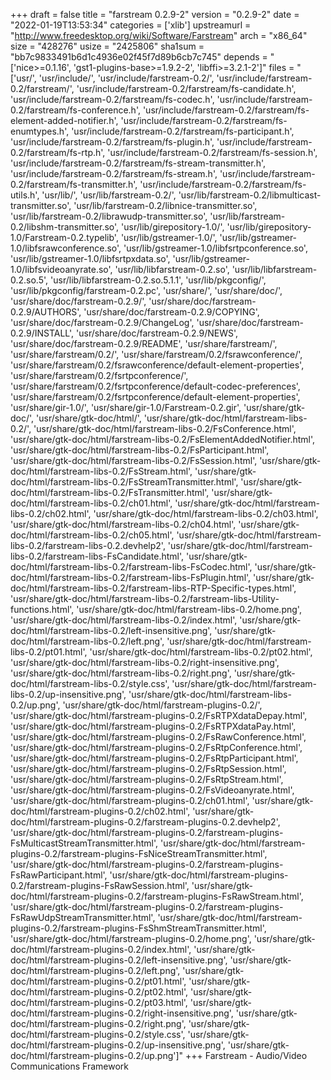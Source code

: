 +++
draft = false
title = "farstream 0.2.9-2"
version = "0.2.9-2"
date = "2022-01-19T13:53:34"
categories = ['xlib']
upstreamurl = "http://www.freedesktop.org/wiki/Software/Farstream"
arch = "x86_64"
size = "428276"
usize = "2425806"
sha1sum = "bb7c9833491b6d1c4936e02f45f7d89b6cb7c745"
depends = "['nice>=0.1.16', 'gst1-plugins-base>=1.9.2-2', 'libffi>=3.2.1-2']"
files = "['usr/', 'usr/include/', 'usr/include/farstream-0.2/', 'usr/include/farstream-0.2/farstream/', 'usr/include/farstream-0.2/farstream/fs-candidate.h', 'usr/include/farstream-0.2/farstream/fs-codec.h', 'usr/include/farstream-0.2/farstream/fs-conference.h', 'usr/include/farstream-0.2/farstream/fs-element-added-notifier.h', 'usr/include/farstream-0.2/farstream/fs-enumtypes.h', 'usr/include/farstream-0.2/farstream/fs-participant.h', 'usr/include/farstream-0.2/farstream/fs-plugin.h', 'usr/include/farstream-0.2/farstream/fs-rtp.h', 'usr/include/farstream-0.2/farstream/fs-session.h', 'usr/include/farstream-0.2/farstream/fs-stream-transmitter.h', 'usr/include/farstream-0.2/farstream/fs-stream.h', 'usr/include/farstream-0.2/farstream/fs-transmitter.h', 'usr/include/farstream-0.2/farstream/fs-utils.h', 'usr/lib/', 'usr/lib/farstream-0.2/', 'usr/lib/farstream-0.2/libmulticast-transmitter.so', 'usr/lib/farstream-0.2/libnice-transmitter.so', 'usr/lib/farstream-0.2/librawudp-transmitter.so', 'usr/lib/farstream-0.2/libshm-transmitter.so', 'usr/lib/girepository-1.0/', 'usr/lib/girepository-1.0/Farstream-0.2.typelib', 'usr/lib/gstreamer-1.0/', 'usr/lib/gstreamer-1.0/libfsrawconference.so', 'usr/lib/gstreamer-1.0/libfsrtpconference.so', 'usr/lib/gstreamer-1.0/libfsrtpxdata.so', 'usr/lib/gstreamer-1.0/libfsvideoanyrate.so', 'usr/lib/libfarstream-0.2.so', 'usr/lib/libfarstream-0.2.so.5', 'usr/lib/libfarstream-0.2.so.5.1.1', 'usr/lib/pkgconfig/', 'usr/lib/pkgconfig/farstream-0.2.pc', 'usr/share/', 'usr/share/doc/', 'usr/share/doc/farstream-0.2.9/', 'usr/share/doc/farstream-0.2.9/AUTHORS', 'usr/share/doc/farstream-0.2.9/COPYING', 'usr/share/doc/farstream-0.2.9/ChangeLog', 'usr/share/doc/farstream-0.2.9/INSTALL', 'usr/share/doc/farstream-0.2.9/NEWS', 'usr/share/doc/farstream-0.2.9/README', 'usr/share/farstream/', 'usr/share/farstream/0.2/', 'usr/share/farstream/0.2/fsrawconference/', 'usr/share/farstream/0.2/fsrawconference/default-element-properties', 'usr/share/farstream/0.2/fsrtpconference/', 'usr/share/farstream/0.2/fsrtpconference/default-codec-preferences', 'usr/share/farstream/0.2/fsrtpconference/default-element-properties', 'usr/share/gir-1.0/', 'usr/share/gir-1.0/Farstream-0.2.gir', 'usr/share/gtk-doc/', 'usr/share/gtk-doc/html/', 'usr/share/gtk-doc/html/farstream-libs-0.2/', 'usr/share/gtk-doc/html/farstream-libs-0.2/FsConference.html', 'usr/share/gtk-doc/html/farstream-libs-0.2/FsElementAddedNotifier.html', 'usr/share/gtk-doc/html/farstream-libs-0.2/FsParticipant.html', 'usr/share/gtk-doc/html/farstream-libs-0.2/FsSession.html', 'usr/share/gtk-doc/html/farstream-libs-0.2/FsStream.html', 'usr/share/gtk-doc/html/farstream-libs-0.2/FsStreamTransmitter.html', 'usr/share/gtk-doc/html/farstream-libs-0.2/FsTransmitter.html', 'usr/share/gtk-doc/html/farstream-libs-0.2/ch01.html', 'usr/share/gtk-doc/html/farstream-libs-0.2/ch02.html', 'usr/share/gtk-doc/html/farstream-libs-0.2/ch03.html', 'usr/share/gtk-doc/html/farstream-libs-0.2/ch04.html', 'usr/share/gtk-doc/html/farstream-libs-0.2/ch05.html', 'usr/share/gtk-doc/html/farstream-libs-0.2/farstream-libs-0.2.devhelp2', 'usr/share/gtk-doc/html/farstream-libs-0.2/farstream-libs-FsCandidate.html', 'usr/share/gtk-doc/html/farstream-libs-0.2/farstream-libs-FsCodec.html', 'usr/share/gtk-doc/html/farstream-libs-0.2/farstream-libs-FsPlugin.html', 'usr/share/gtk-doc/html/farstream-libs-0.2/farstream-libs-RTP-Specific-types.html', 'usr/share/gtk-doc/html/farstream-libs-0.2/farstream-libs-Utility-functions.html', 'usr/share/gtk-doc/html/farstream-libs-0.2/home.png', 'usr/share/gtk-doc/html/farstream-libs-0.2/index.html', 'usr/share/gtk-doc/html/farstream-libs-0.2/left-insensitive.png', 'usr/share/gtk-doc/html/farstream-libs-0.2/left.png', 'usr/share/gtk-doc/html/farstream-libs-0.2/pt01.html', 'usr/share/gtk-doc/html/farstream-libs-0.2/pt02.html', 'usr/share/gtk-doc/html/farstream-libs-0.2/right-insensitive.png', 'usr/share/gtk-doc/html/farstream-libs-0.2/right.png', 'usr/share/gtk-doc/html/farstream-libs-0.2/style.css', 'usr/share/gtk-doc/html/farstream-libs-0.2/up-insensitive.png', 'usr/share/gtk-doc/html/farstream-libs-0.2/up.png', 'usr/share/gtk-doc/html/farstream-plugins-0.2/', 'usr/share/gtk-doc/html/farstream-plugins-0.2/FsRTPXdataDepay.html', 'usr/share/gtk-doc/html/farstream-plugins-0.2/FsRTPXdataPay.html', 'usr/share/gtk-doc/html/farstream-plugins-0.2/FsRawConference.html', 'usr/share/gtk-doc/html/farstream-plugins-0.2/FsRtpConference.html', 'usr/share/gtk-doc/html/farstream-plugins-0.2/FsRtpParticipant.html', 'usr/share/gtk-doc/html/farstream-plugins-0.2/FsRtpSession.html', 'usr/share/gtk-doc/html/farstream-plugins-0.2/FsRtpStream.html', 'usr/share/gtk-doc/html/farstream-plugins-0.2/FsVideoanyrate.html', 'usr/share/gtk-doc/html/farstream-plugins-0.2/ch01.html', 'usr/share/gtk-doc/html/farstream-plugins-0.2/ch02.html', 'usr/share/gtk-doc/html/farstream-plugins-0.2/farstream-plugins-0.2.devhelp2', 'usr/share/gtk-doc/html/farstream-plugins-0.2/farstream-plugins-FsMulticastStreamTransmitter.html', 'usr/share/gtk-doc/html/farstream-plugins-0.2/farstream-plugins-FsNiceStreamTransmitter.html', 'usr/share/gtk-doc/html/farstream-plugins-0.2/farstream-plugins-FsRawParticipant.html', 'usr/share/gtk-doc/html/farstream-plugins-0.2/farstream-plugins-FsRawSession.html', 'usr/share/gtk-doc/html/farstream-plugins-0.2/farstream-plugins-FsRawStream.html', 'usr/share/gtk-doc/html/farstream-plugins-0.2/farstream-plugins-FsRawUdpStreamTransmitter.html', 'usr/share/gtk-doc/html/farstream-plugins-0.2/farstream-plugins-FsShmStreamTransmitter.html', 'usr/share/gtk-doc/html/farstream-plugins-0.2/home.png', 'usr/share/gtk-doc/html/farstream-plugins-0.2/index.html', 'usr/share/gtk-doc/html/farstream-plugins-0.2/left-insensitive.png', 'usr/share/gtk-doc/html/farstream-plugins-0.2/left.png', 'usr/share/gtk-doc/html/farstream-plugins-0.2/pt01.html', 'usr/share/gtk-doc/html/farstream-plugins-0.2/pt02.html', 'usr/share/gtk-doc/html/farstream-plugins-0.2/pt03.html', 'usr/share/gtk-doc/html/farstream-plugins-0.2/right-insensitive.png', 'usr/share/gtk-doc/html/farstream-plugins-0.2/right.png', 'usr/share/gtk-doc/html/farstream-plugins-0.2/style.css', 'usr/share/gtk-doc/html/farstream-plugins-0.2/up-insensitive.png', 'usr/share/gtk-doc/html/farstream-plugins-0.2/up.png']"
+++
Farstream - Audio/Video Communications Framework